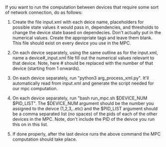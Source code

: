 If you want to run the computation between devices that require some sort of network connection, do as follows:
1. Create the file input.xml with each deice name, placeholders for possible state values it would pass in, dependencies, and thresholds to change the device state based on dependecies. Don't actually put in the numerical values. Create the appropriate tags and leave them blank. This file should exist on every device you use in the MPC.

2. On each device separately, using the same outline as for the input.xml, name a device#_input.xml file fill out the numerical values relevant to that device. Note, here # should be replaced with the number of that device (starting from 1 onwards).

3. On each device separately, run "python3 arg_process_xml.py". It'll automatically read from input.xml and generate the script needed for our mpc computation.

4. On each device separately, run "bash run_mpc.sh $DEVICE_NUM $PID_LIST". The $DEVICE_NUM argument should be the number you assigned to the deivce (1,2,3,..etc) and the $PID_LIST argument should be a comma separated list (no spaces) of the pids of each of the other devices in the MPC. Note, don't include the PID of the deivce you run this on in this list.

5. If done properly, after the last device runs the above command the MPC computation should take place.
